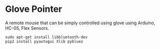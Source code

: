 # Glove Pointer

A remote mouse that can be simply controlled using glove using Arduino, HC-05, Flex Sensors.

```
sudo apt-get install libbluetooth-dev
pip2 install pyautogui Xlib pybluez
```